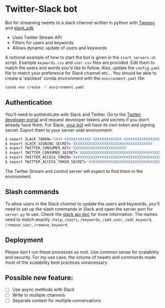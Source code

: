 # Twitter-Slack bot

Bot for streaming tweets to a slack channel written in python with 
[Tweepy](https://github.com/tweepy/tweepy) and 
[slack_sdk](https://github.com/slackapi/python-slack-sdk)

  * Uses Twitter Stream API
  * Filters for users and keywords
  * Allows dynamic update of users and keywords

A notional example of how to start the bot is given in the `start_servers.sh` 
script. Example `keywords.csv` and `user.csv` files are provided. Edit them 
to match the users and words you'd like to follow. Also, update the 
`config.yaml` file to match your preference for Slack channel etc... You
should be able to create a 'slackbot' conda environment with the 
`environment.yaml` file:

```bash
conda env create -f environment.yaml
```

## Authentication

You'll need to authenticate with Slack and Twitter. Go to the [Twitter 
developer portal](https://developer.twitter.com/en) and request developer 
tokens and secrets if you don't already have them. For Slack, 
[your bot](https://slack.com/help/articles/115005265703-Create-a-bot-for-your-workspace) 
will have its own token and signing secret. Export them to your server-side 
environment:

```bash
$ export SLACK_TOKEN='XXXX-XXXXXXXXXXXX-XXXXXXXXXXXXX-XXXXXXXXXXXXXXXXXXXXXXXX'
$ export SLACK_SIGNING_SECRET='XXXXXXXXXXXXXXXXXXXXXXXXXXXXXXXXXXXX'
$ export TWITTER_CONSUMER_KEY='XXXXXXXXXXXXXXXXXXXXXXXX'
$ export TWITTER_CONSUMER_SECRET='XXXXXXXXXXXXXXXXXXXXXXXXXXXXXXXXXXXXXXXXXXXXXXXX'
$ export TWITTER_ACCESS_TOKEN='XXXXXXXXXXXXXXXXXXXXXXXXXXXXXXXXXXXXXXXXXXXXXXXX'
$ export TWITTER_ACCESS_TOKEN_SECRET='XXXXXXXXXXXXXXXXXXXXXXXXXXXXXXXXXXXXXXXXXXX'
```

The Twitter Stream and control server will expect to find them in the environment.

## Slash commands

To allow users in the Slack channel to update the users and keywords, you'll 
need to set up the slash commands in Slack and open the server port for 
`server.py` to use. Check the [slack api doc](https://api.slack.com/interactivity/slash-commands)
for more information. The names need to match exactly `/help`, `/users`, 
`/keywords`, `/add_user`, `/add_keyword`, `/remove_user`, `/remove_keyword`.

## Deployment

Please don't run these processes as root. Use common sense for 
scalability and security. For my use case, the volume of tweets and commands
made most of the scalability best practices unnecessary.

## Possible new feature:
  - [ ] Use async methods with Slack
  - [ ] Write to multiple channels
  - [ ] Separate context for multiple conversations
